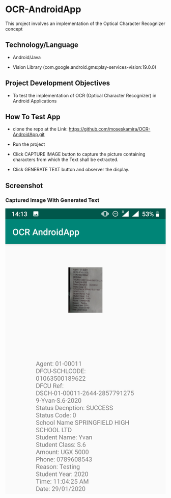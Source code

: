 # OCR-AndroidApp
This project involves an implementation of the Optical Character Recognizer concept

## Technology/Language
- Android/Java

- Vision Library (com.google.android.gms:play-services-vision:19.0.0)

## Project Development Objectives
- To test the implementation of OCR (Optical Character Recognizer) in Android Applications

## How To Test App
- clone the repo at the Link: https://github.com/moseskamira/OCR-AndroidApp.git

- Run the project

- Click CAPTURE IMAGE button to capture the picture containing characters from which the Text shall be extracted.

- Click GENERATE TEXT button and observer the display.

## Screenshot
### Captured Image With Generated Text
![Line Graph](/images/ocr_img_2.png)